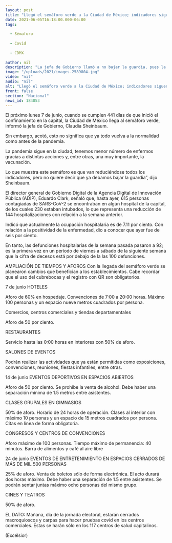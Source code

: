 ```yaml
---
layout: post
title: "Llegó el semáforo verde a la Ciudad de México; indicadores siguen bajando"
date: 2021-06-05T16:18:00.000-06:00
tags:
  
  - Sémaforo
  
  - Covid
  
  - CDMX
  
author: nil
description: "La jefa de Gobierno llamó a no bajar la guardia, pues la pandemia por covid se mantiene"
image: "/uploads/2021/images-2589804.jpg"
video: "nil"
audio: "nil"
alt: "Llegó el semáforo verde a la Ciudad de México; indicadores siguen bajando"
front: false
section: "Nacional"
news_id: 184853
---
```


El próximo lunes 7 de junio, cuando se cumplen 441 días de que inició el confinamiento en la capital, la Ciudad de México llega al semáforo verde, informó la jefa de Gobierno, Claudia Sheinbaum.

Sin embargo, acotó, esto no significa que ya todo vuelva a la normalidad como antes de la pandemia.

La pandemia sigue en la ciudad, tenemos menor número de enfermos gracias a distintas acciones y, entre otras, una muy importante, la vacunación.

Lo que muestra este semáforo es que van reduciéndose todos los indicadores, pero no quiere decir que ya debamos bajar la guardia”, dijo Sheinbaum.

El director general de Gobierno Digital de la Agencia Digital de Innovación Pública (ADIP), Eduardo Clark, señaló que, hasta ayer, 615 personas contagiadas de SARS-CoV-2 se encontraban en algún hospital de la capital, de los cuales 230 estaban intubados, lo que representa una reducción de 144 hospitalizaciones con relación a la semana anterior.

Indicó que actualmente la ocupación hospitalaria es de 7.11 por ciento. Con relación a la positividad de la enfermedad, dio a conocer que ayer fue de seis por ciento.

En tanto, las defunciones hospitalarias de la semana pasada pasaron a 92; es la primera vez en un período de viernes a sábado de la siguiente semana que la cifra de decesos está por debajo de la las 100 defunciones.

 

AMPLIACIÓN DE TIEMPOS Y AFOROS
Con la llegada del semáforo verde se planearon cambios que benefician a los establecimientos. Cabe recordar que el uso del cubrebocas y el registro con QR son obligatorios.

 
7 de junio
HOTELES

Aforo de 60% en hospedaje.
Convenciones de 7:00 a 20:00 horas.
Máximo 100 personas y un espacio nueve metros cuadrados por persona.
 

Comercios, centros comerciales y tiendas departamentales

Aforo de 50 por ciento.
 

RESTAURANTES

Servicio hasta las 0:00 horas en interiores con 50% de aforo.
 

SALONES DE EVENTOS

Podrán realizar las actividades que ya están permitidas como exposiciones, convenciones, reuniones, fiestas infantiles, entre otras.
 

14 de junio
EVENTOS DEPORTIVOS EN ESPACIOS ABIERTOS

Aforo de 50 por ciento.
Se prohíbe la venta de alcohol.
Debe haber una separación mínima de 1.5 metros entre asistentes.
 

CLASES GRUPALES EN GIMNASIOS

50% de aforo.
Horario de 24 horas de operación.
Clases al interior con máximo 10 personas y un espacio de 15 metros cuadrados por persona.
Citas en línea de forma obligatoria.
 

CONGRESOS Y CENTROS DE CONVENCIONES

Aforo máximo de 100 personas.
Tiempo máximo de permanencia: 40 minutos.
Barra de alimentos y café al aire libre
 

24 de junio
EVENTOS DE ENTRETENIMIENTO EN ESPACIOS CERRADOS DE MÁS DE MIL 500 PERSONAS

 

25% de aforo.
Venta de boletos sólo de forma electrónica.
El acto durará dos horas máximo.
Debe haber una separación de 1.5 entre asistentes.
Se podrán sentar juntas máximo ocho personas del mismo grupo.
 

CINES Y TEATROS

50% de aforo.
 

EL DATO: Mañana, día de la jornada electoral, estarán cerrados macroquioscos y carpas para hacer pruebas covid en los centros comerciales. Éstas se harán sólo en los 117 centros de salud capitalinos.

(Excélsior)
